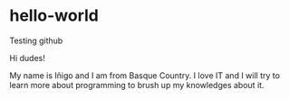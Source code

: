# hello-world
Testing github


Hi dudes!

My name is Iñigo and I am from Basque Country. I love IT and I will try to learn more about programming to brush up my knowledges about it.
